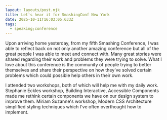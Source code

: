 ```yaml
---
layout: layouts/post.njk
title: Let's hear it for SmashingConf New York
date: 2025-10-11T16:03:05.633Z
tags:
  - speaking;conference
---
```

Upon arriving home yesterday, from my fifth Smashing Conference, I was able to reflect back on not only another amazing conference but all of the great people I was able to meet and connect with. Many great stories were shared regarding their work and problems they were trying to solve. What I love about this conference is the community of people trying to better themselves and share their perspective on how they've solved certain problems which could possible help others in their own work. 

I﻿ attended two workshops, both of which will help me with my daily work. Stephanie Eckles workshop, Building Interactive, Accessible Components made me rethink certain components we have on our design system to improve them. Miriam Suzanne's workshop, Modern CSS Architecture simplified styling techniques which I've often overthought how to implement.